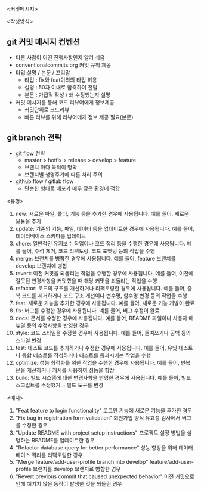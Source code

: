 <커밋메시지>

<작성방식>
## git 커밋 메시지 컨벤션
- 다른 사람이 어떤 진행사항인지 알기 쉬움
- conventionalcommits.org 커밋 규칙 제공
- 타입:설명 / 본문 / 꼬리말
  - 타입 : fix와 feat이외의 타입 허용
  - 설명 : 50자 이내로 함축하여 전달
  - 본문 : 가급적 작성 / 왜 수정했는지 설명
- 커밋 메시지를 통해 코드 리뷰어에게 정보제공
  - 커밋단위로 코드리뷰
  - 빠른 리뷰를 위해 리뷰어에게 정보 제공 필요(본문)

## git branch 전략
- git flow 전략
  - master > hotfix > release > develop > feature
  - 브랜치 마다 목적이 명확
  - 브랜치별 생명주기에 따른 처리 주의
- github flow / gitlab flow
  - 단순한 형태로 배포가 매우 잦은 환경에 적합

<유형>
1. new: 새로운 파일, 폴더, 기능 등을 추가한 경우에 사용됩니다. 예를 들어, 새로운 모듈을 추가
2. update: 기존의 기능, 파일, 데이터 등을 업데이트한 경우에 사용됩니다. 예를 들어, 데이터베이스 스키마를 업데이트
3. chore: 일반적인 유지보수 작업이나 코드 정리 등을 수행한 경우에 사용됩니다. 예를 들어, 주석 제거, 코드 리팩토링, 코드 포맷팅 등의 작업을 수행
4. merge: 브랜치를 병합한 경우에 사용됩니다. 예를 들어, feature 브랜치를 develop 브랜치에 병합
5. revert: 이전 커밋을 되돌리는 작업을 수행한 경우에 사용됩니다. 예를 들어, 이전에 잘못된 변경사항을 커밋했을 때 해당 커밋을 되돌리는 작업을 수행
6. refactor: 코드의 구조를 개선하거나 리팩토링한 경우에 사용됩니다. 예를 들어, 중복 코드를 제거하거나 코드 구조 개선이나 변수명, 함수명 변경 등의 작업을 수행
7. feat: 새로운 기능을 추가한 경우에 사용됩니다. 예를 들어, 새로운 기능 개발이 완료
8. fix: 버그를 수정한 경우에 사용됩니다. 예를 들어, 버그 수정이 완료
9. docs: 문서를 수정한 경우에 사용됩니다. 예를 들어, README 파일이나 사용자 매뉴얼 등의 수정사항을 반영한 경우
10. style: 코드 스타일을 수정한 경우에 사용됩니다. 예를 들어, 들여쓰기나 공백 등의 스타일 변경
11. test: 테스트 코드를 추가하거나 수정한 경우에 사용됩니다. 예를 들어, 유닛 테스트나 통합 테스트를 작성하거나 테스트를 통과시키는 작업을 수행
12. optimize: 성능 최적화를 위한 작업을 수행한 경우에 사용됩니다. 예를 들어, 반복문을 개선하거나 캐시를 사용하여 성능을 향상
13. build: 빌드 시스템에 대한 변경사항을 반영한 경우에 사용됩니다. 예를 들어, 빌드 스크립트를 수정했거나 빌드 도구를 변경


<예시>
1. "Feat feature to login functionality"
    로그인 기능에 새로운 기능을 추가한 경우
2. "Fix bug in registration form validation"
    회원가입 양식 유효성 검사에서 버그를 수정한 경우
3. "Update README with project setup instructions"
    프로젝트 설정 방법을 설명하는 README를 업데이트한 경우
4. "Refactor database query for better performance"
    성능 향상을 위해 데이터베이스 쿼리를 리팩토링한 경우
5. "Merge feature/add-user-profile branch into develop"
    feature/add-user-profile 브랜치를 develop 브랜치로 병합한 경우
6. "Revert previous commit that caused unexpected behavior"
    이전 커밋으로 인해 예기치 않은 동작이 발생한 것을 되돌린 경우
